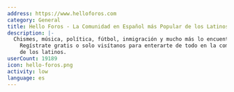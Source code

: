 ```yaml
---
address: https://www.helloforos.com
category: General
title: Hello Foros - La Comunidad en Español más Popular de los Latinos
description: |-
  Chismes, música, política, fútbol, inmigración y mucho más lo encuentras en HelloForos.com.
    Regístrate gratis o solo visítanos para enterarte de todo en la comunidad preferida
    de los latinos.
userCount: 19189
icon: hello-foros.png
activity: low
language: es
---
```

